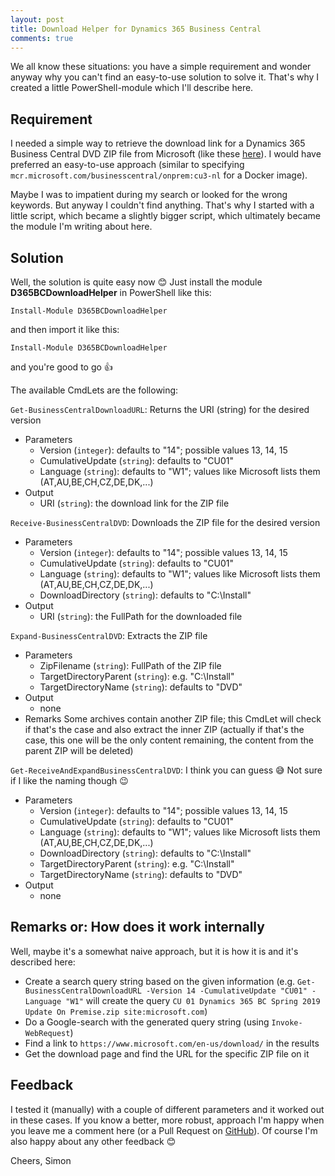 ```yaml
---
layout: post
title: Download Helper for Dynamics 365 Business Central
comments: true
---
```


We all know these situations: you have a simple requirement and wonder anyway why you can't find an easy-to-use solution to solve it. That's why I created a little PowerShell-module which I'll describe here.

## Requirement
I needed a simple way to retrieve the download link for a Dynamics 365 Business Central DVD ZIP file from Microsoft (like these [here](https://www.microsoft.com/en-us/download/details.aspx?id=58318)). I would have preferred an easy-to-use approach (similar to specifying `mcr.microsoft.com/businesscentral/onprem:cu3-nl` for a Docker image).

Maybe I was to impatient during my search or looked for the wrong keywords. But anyway I couldn't find anything. That's why I started with a little script, which became a slightly bigger script, which ultimately became the module I'm writing about here.

## Solution
Well, the solution is quite easy now 😊 Just install the module **D365BCDownloadHelper** in PowerShell like this:
```
Install-Module D365BCDownloadHelper
```

and then import it like this:
```
Install-Module D365BCDownloadHelper
```
and you're good to go 👍

The available CmdLets are the following:

`Get-BusinessCentralDownloadURL`: Returns the URI (string) for the desired version
* Parameters
  * Version (`integer`): defaults to "14"; possible values 13, 14, 15
  * CumulativeUpdate (`string`): defaults to "CU01"
  * Language (`string`): defaults to "W1"; values like Microsoft lists them (AT,AU,BE,CH,CZ,DE,DK,...)
* Output
  * URI  (`string`): the download link for the ZIP file

`Receive-BusinessCentralDVD`: Downloads the ZIP file for the desired version
* Parameters
  * Version (`integer`): defaults to "14"; possible values 13, 14, 15
  * CumulativeUpdate (`string`): defaults to "CU01"
  * Language (`string`): defaults to "W1"; values like Microsoft lists them (AT,AU,BE,CH,CZ,DE,DK,...)
  * DownloadDirectory (`string`): defaults to "C:\Install"
* Output
  * URI  (`string`): the FullPath for the downloaded file

`Expand-BusinessCentralDVD`: Extracts the ZIP file
* Parameters
  * ZipFilename (`string`): FullPath of the ZIP file
  * TargetDirectoryParent (`string`): e.g. "C:\Install"
  * TargetDirectoryName  (`string`): defaults to "DVD"  
* Output
  * none
* Remarks
  Some archives contain another ZIP file; this CmdLet will check if that's the case and also extract the inner ZIP (actually if that's the case, this one will be the only content remaining, the content from the parent ZIP will be deleted)

`Get-ReceiveAndExpandBusinessCentralDVD`: I think you can guess 😅 Not sure if I like the naming though 😉
* Parameters
  * Version (`integer`): defaults to "14"; possible values 13, 14, 15
  * CumulativeUpdate (`string`): defaults to "CU01"
  * Language (`string`): defaults to "W1"; values like Microsoft lists them (AT,AU,BE,CH,CZ,DE,DK,...)
  * DownloadDirectory (`string`): defaults to "C:\Install"
  * TargetDirectoryParent (`string`): e.g. "C:\Install"
  * TargetDirectoryName  (`string`): defaults to "DVD"  
* Output
  * none

## Remarks or: How does it work internally
Well, maybe it's a somewhat naive approach, but it is how it is and it's described here:
* Create a search query string based on the given information (e.g. `Get-BusinessCentralDownloadURL -Version 14 -CumulativeUpdate "CU01" -Language "W1"` will create the query `CU 01 Dynamics 365 BC Spring 2019 Update On Premise.zip site:microsoft.com`)
* Do a Google-search with the generated query string (using `Invoke-WebRequest`)
* Find a link to `https://www.microsoft.com/en-us/download/` in the results
* Get the download page and find the URL for the specific ZIP file on it

## Feedback
I tested it (manually) with a couple of different parameters and it worked out in these cases. If you know a better, more robust, approach I'm happy when you leave me a comment here (or a Pull Request on [GitHub](https://github.com/SimonOfHH/D365BCDownloadHelper)). Of course I'm also happy about any other feedback 😊

Cheers, Simon